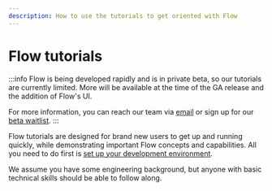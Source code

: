 ```yaml
---
description: How to use the tutorials to get oriented with Flow
---
```


# Flow tutorials

:::info
Flow is being developed rapidly and is in private beta, so our tutorials are currently limited. More will be available at the time of the GA release and the addition of Flow's UI.

For more information, you can reach our team via [email](<mailto:info@estuary.dev >) or sign up for our [beta waitlist](https://www.estuary.dev/beta-signup/).
:::

Flow tutorials are designed for brand new users to get up and running quickly, while demonstrating important Flow concepts and capabilities. All you need to do first is [set up your development environment](../installation.md).

We assume you have some engineering background, but anyone with basic technical skills should be able to follow along.